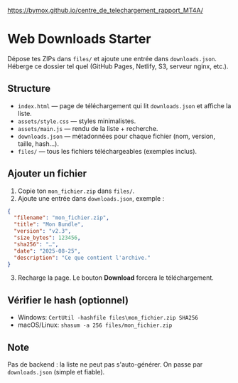 https://bymox.github.io/centre_de_telechargement_rapport_MT4A/

# Web Downloads Starter

Dépose tes ZIPs dans `files/` et ajoute une entrée dans `downloads.json`.
Héberge ce dossier tel quel (GitHub Pages, Netlify, S3, serveur nginx, etc.).

## Structure
- `index.html` — page de téléchargement qui lit `downloads.json` et affiche la liste.
- `assets/style.css` — styles minimalistes.
- `assets/main.js` — rendu de la liste + recherche.
- `downloads.json` — métadonnées pour chaque fichier (nom, version, taille, hash…).
- `files/` — tous les fichiers téléchargeables (exemples inclus).

## Ajouter un fichier
1. Copie ton `mon_fichier.zip` dans `files/`.
2. Ajoute une entrée dans `downloads.json`, exemple :
```json
{
  "filename": "mon_fichier.zip",
  "title": "Mon Bundle",
  "version": "v2.3",
  "size_bytes": 123456,
  "sha256": "…",
  "date": "2025-08-25",
  "description": "Ce que contient l'archive."
}
```
3. Recharge la page. Le bouton **Download** forcera le téléchargement.

## Vérifier le hash (optionnel)
- Windows: `CertUtil -hashfile files\mon_fichier.zip SHA256`
- macOS/Linux: `shasum -a 256 files/mon_fichier.zip`

## Note
Pas de backend : la liste ne peut pas s'auto-générer. On passe par `downloads.json` (simple et fiable).

